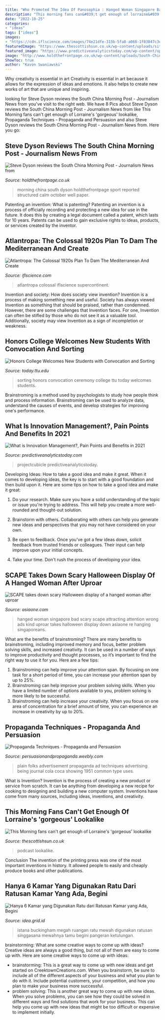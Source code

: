 ```yaml
---
title: "Who Promoted The Idea Of Panosophia : Hanged Woman Singapore Bad Scary Scape Attracting Attention Wrong Ads Kind Uproar Takes Halloween Display Down Asiaone Re Hanging Singaporeans"
description: "This morning fans can&#039;t get enough of lorraine&#039;s &#039;gorgeous&#039; lookalike"
date: "2022-10-25"
categories:
- "ideas"
tags: ["ideas"]
images:
- "https://cdn.iflscience.com/images/74e21dfe-315b-5fa8-a068-1f03047c3e3f/default-1464367671-2429-atlantropa-the-colossal-1920s-plan-to-dam-the-mediterranean-and-create-a-supercontinent.jpg"
featuredImage: "https://www.thescottishsun.co.uk/wp-content/uploads/sites/2/2021/05/Untitled-design-2021-05-06T153707.108.png"
featured_image: "https://www.predictiveanalyticstoday.com/wp-content/uploads/2020/02/What-is-Innovation-Management-1320x1618.png"
image: "http://www.holdthefrontpage.co.uk/wp-content/uploads/South-China-Morning-Post-page-one.jpg"
ShowToc: true
author: "Kavon Swaniawski"
---
```



Why creativity is essential in art
Creativity is essential in art because it allows for the expression of ideas and emotions. It also helps to create new works of art that are unique and inspiring.

	

		
looking for Steve Dyson reviews the South China Morning Post - Journalism News from you've visit to the right web. We have 8 Pics about Steve Dyson reviews the South China Morning Post - Journalism News from like This Morning fans can&#039;t get enough of Lorraine&#039;s &#039;gorgeous&#039; lookalike, Propaganda Techniques - Propaganda and Persuasion and also Steve Dyson reviews the South China Morning Post - Journalism News from. Here you go:
		
    
## Steve Dyson Reviews The South China Morning Post - Journalism News From

<img loading=lazy src="http://www.holdthefrontpage.co.uk/wp-content/uploads/South-China-Morning-Post-page-one.jpg" onerror="this.onerror=null;this.src='https://tse4.mm.bing.net/th?id=OIP.2cc25nxqdSBRkg3Hq3DAsgHaJ4&amp;pid=15.1';" alt="Steve Dyson reviews the South China Morning Post - Journalism News from">

_Source: holdthefrontpage.co.uk_

>morning china south dyson holdthefrontpage sport reported structured calm october well paper. 

	

Patenting an invention: What is patenting?
Patenting an invention is a process of officially recording and protecting a new idea for use in the future. It does this by creating a legal document called a patent, which lasts for 10 years. Patents can be used to gain exclusive rights to ideas, products, or services created by the inventor.

    
## Atlantropa: The Colossal 1920s Plan To Dam The Mediterranean And Create

<img loading=lazy src="https://cdn.iflscience.com/images/74e21dfe-315b-5fa8-a068-1f03047c3e3f/default-1464367671-2429-atlantropa-the-colossal-1920s-plan-to-dam-the-mediterranean-and-create-a-supercontinent.jpg" onerror="this.onerror=null;this.src='https://tse1.mm.bing.net/th?id=OIP.sq3jKTjdjy7Z-qSJr7xDVwHaEK&amp;pid=15.1';" alt="Atlantropa: The Colossal 1920s Plan To Dam The Mediterranean And Create">

_Source: iflscience.com_

>atlantropa colossal iflscience supercontinent. 

	

Invention and society: How does society view invention?
Invention is a process of making something new and useful. Society has always viewed Invention as something that should be praised, rather than condemned. However, there are some challenges that Invention faces. For one, Invention can often be stifled by those who do not see it as a valuable tool. Additionally, society may view Invention as a sign of incompletion or weakness.

    
## Honors College Welcomes New Students With Convocation And Sorting

<img loading=lazy src="http://today.ttu.edu/_resources/ldp/images/.private_ldp/a68814/production/master/972b1dbb-99c8-4a87-8cdd-4f8579f30fe0.jpg" onerror="this.onerror=null;this.src='https://tse4.mm.bing.net/th?id=OIP.EqfGBiUwwZXS6Yg_K8ZpfgHaLH&amp;pid=15.1';" alt="Honors College Welcomes New Students with Convocation and Sorting">

_Source: today.ttu.edu_

>sorting honors convocation ceremony college ttu today welcomes students. 

	

Brainstroming is a method used by psychologists to study how people think and process information. Brainstroming can be used to analyze data, understand the causes of events, and develop strategies for improving one's performance.

    
## What Is Innovation Management?, Pain Points And Benefits In 2021

<img loading=lazy src="https://www.predictiveanalyticstoday.com/wp-content/uploads/2020/02/What-is-Innovation-Management-1320x1618.png" onerror="this.onerror=null;this.src='https://tse3.mm.bing.net/th?id=OIP.CgYCy5FCUjeeWyTTDU4_XwHaJF&amp;pid=15.1';" alt="What is Innovation Management?, Pain Points and Benefits in 2021">

_Source: predictiveanalyticstoday.com_

>projectcubicle predictiveanalyticstoday. 

	

Developing Ideas: How to take a good idea and make it great.
When it comes to developing ideas, the key is to start with a good foundation and then build upon it. Here are some tips on how to take a good idea and make it great:
1. Do your research. Make sure you have a solid understanding of the topic or issue you're trying to address. This will help you create a more well-rounded and thought-out solution.

2. Brainstorm with others. Collaborating with others can help you generate new ideas and perspectives that you may not have considered on your own.

3. Be open to feedback. Once you've got a few ideas down, solicit feedback from trusted friends or colleagues. Their input can help improve upon your initial concepts.

4. Take your time. Don't rush the process of developing your idea.

    
## SCAPE Takes Down Scary Halloween Display Of A Hanged Woman After Uproar

<img loading=lazy src="https://www.asiaone.com/sites/default/files/original_images/Sep2017/Scape1_0.jpg" onerror="this.onerror=null;this.src='https://tse2.mm.bing.net/th?id=OIP.V1lWgMTuwbG30qOjiTa1EQHaFP&amp;pid=15.1';" alt="SCAPE takes down scary Halloween display of a hanged woman after uproar">

_Source: asiaone.com_

>hanged woman singapore bad scary scape attracting attention wrong ads kind uproar takes halloween display down asiaone re hanging singaporeans. 

	

What are the benefits of brainstroming?
There are many benefits to brainstroming, including improved memory and focus, better problem solving skills, and increased creativity. It can be used in a number of ways to improve productivity and thought processes, so it’s important to find the right way to use it for you. Here are a few tips: 
1. Brainstroming can help improve your attention span. By focusing on one task for a short period of time, you can increase your attention span by up to 25%. 
2. Brainstroming can help improve your problem solving skills. When you have a limited number of options available to you, problem solving is more likely to be successful. 
3. Brainstroming can help increase your creativity. When you focus on one area of concentration for a brief amount of time, you can experience an increase in creativity by up to 20%.

    
## Propaganda Techniques - Propaganda And Persuasion

<img loading=lazy src="http://persuasionandpropaganda.weebly.com/uploads/7/3/1/8/7318178/9256629.jpg?0" onerror="this.onerror=null;this.src='https://tse3.mm.bing.net/th?id=OIP.aW9XdVMyIgKJo9InkykOJAHaLI&amp;pid=15.1';" alt="Propaganda Techniques - Propaganda and Persuasion">

_Source: persuasionandpropaganda.weebly.com_

>plain folks advertisement propaganda ad techniques advertising being journal cola coca showing 1951 common type uses. 

	

What is Invention?
Invention is the process of creating a new product or service from scratch. It can be anything from developing a new recipe for cooking to designing and building a new computer system. Inventions have come from many sources, including ideas, inventions, and creativity.

    
## This Morning Fans Can&#039;t Get Enough Of Lorraine&#039;s &#039;gorgeous&#039; Lookalike

<img loading=lazy src="https://www.thescottishsun.co.uk/wp-content/uploads/sites/2/2021/05/Untitled-design-2021-05-06T153707.108.png" onerror="this.onerror=null;this.src='https://tse2.mm.bing.net/th?id=OIP.GwpofDrirsA89pSai8oVlQHaE8&amp;pid=15.1';" alt="This Morning fans can&#039;t get enough of Lorraine&#039;s &#039;gorgeous&#039; lookalike">

_Source: thescottishsun.co.uk_

>podcast lookalike. 

	

Conclusion
The invention of the printing press was one of the most important inventions in history. It allowed people to easily and cheaply produce books and other publications.

    
## Hanya 6 Kamar Yang Digunakan Ratu Dari Ratusan Kamar Yang Ada, Begini

<img loading=lazy src="https://asset-a.grid.id/crop/0x0:0x0/700x0/photo/2019/03/21/411646879.png" onerror="this.onerror=null;this.src='https://tse3.mm.bing.net/th?id=OIP.dGUu76Eirc1PklF6SWIpsgHaEB&amp;pid=15.1';" alt="Hanya 6 Kamar yang Digunakan Ratu dari Ratusan Kamar yang Ada, Begini">

_Source: idea.grid.id_

>istana buckingham megah ruangan ratu mewah digunakan ratusan singgasana mewahnya tamu begini pangeran ketulungan. 

	

brainstorming: What are some creative ways to come up with ideas?
Creative ideas are always a good thing, but not all of them are easy to come up with. Here are some creative ways to come up with ideas: 
- brainstorming: This is a great way to come up with new ideas and get started on CreektownCreations.com. When you brainstorm, be sure to include all of the different aspects of your business and what you plan to do with it. Include potential customers, your competition, and how you plan to make your business more successful.
- problem solving: This is another great way to come up with new ideas. When you solve problems, you can see how they could be solved in different ways and find solutions that work for your business. This can help you come up with new ideas that might be too difficult or expensive to implement initially.

